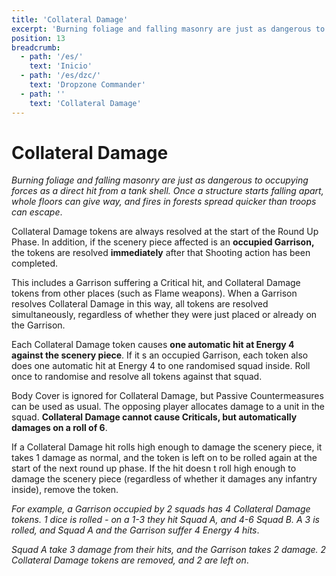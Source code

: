 ```yaml
---
title: 'Collateral Damage'
excerpt: 'Burning foliage and falling masonry are just as dangerous to occupying forces as a direct hit from a tank shell.'
position: 13
breadcrumb:
  - path: '/es/'
    text: 'Inicio'
  - path: '/es/dzc/'
    text: 'Dropzone Commander'
  - path: ''
    text: 'Collateral Damage'
---
```


# Collateral Damage

_Burning foliage and falling masonry are just as dangerous to occupying forces as a direct hit from a tank shell. Once a structure starts falling apart, whole floors can give way, and fires in forests spread quicker than troops can escape_.

Collateral Damage tokens are always resolved at the start of the Round Up Phase. In addition, if the scenery piece affected is an **occupied Garrison,** the tokens are resolved **immediately** after that Shooting action has been completed.

This includes a Garrison suffering a Critical hit, and Collateral Damage tokens from other places (such as Flame weapons). When a Garrison resolves Collateral Damage in this way, all tokens are resolved simultaneously, regardless of whether they were just placed or already on the Garrison.

Each Collateral Damage token causes **one automatic hit at Energy 4 against the scenery piece**. If it s an occupied Garrison, each token also does one automatic hit at Energy 4 to one randomised squad inside. Roll once to randomise and resolve all tokens against that squad.

Body Cover is ignored for Collateral Damage, but Passive Countermeasures can be used as usual. The opposing player allocates damage to a unit in the squad. **Collateral Damage cannot cause Criticals, but automatically damages on a roll of 6**.

If a Collateral Damage hit rolls high enough to damage the scenery piece, it takes 1 damage as normal, and the token is left on to be rolled again at the start of the next round up phase. If the hit doesn t roll high enough to damage the scenery piece (regardless of whether it damages any infantry inside), remove the token.

_For example, a Garrison occupied by 2 squads has 4 Collateral Damage tokens. 1 dice is rolled - on a 1-3 they hit Squad A, and 4-6 Squad B. A 3 is rolled, and Squad A and the Garrison suffer 4 Energy 4 hits_.

_Squad A take 3 damage from their hits, and the Garrison takes 2 damage. 2 Collateral Damage tokens are removed, and 2 are left on_.
